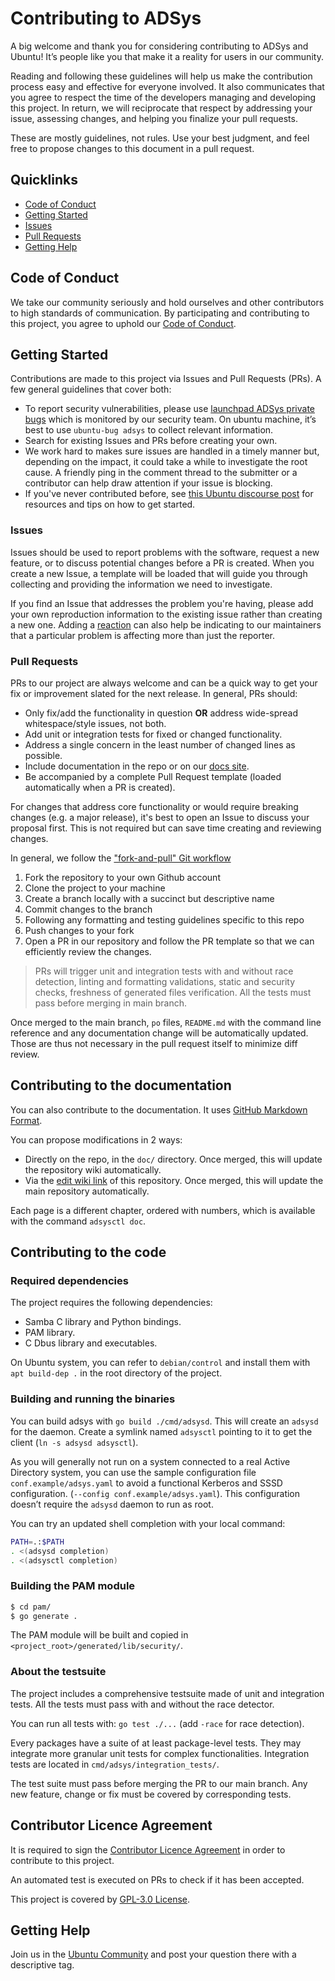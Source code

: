 # Contributing to ADSys

A big welcome and thank you for considering contributing to ADSys and Ubuntu! It’s people like you that make it a reality for users in our community.

Reading and following these guidelines will help us make the contribution process easy and effective for everyone involved. It also communicates that you agree to respect the time of the developers managing and developing this project. In return, we will reciprocate that respect by addressing your issue, assessing changes, and helping you finalize your pull requests.

These are mostly guidelines, not rules. Use your best judgment, and feel free to propose changes to this document in a pull request.

## Quicklinks

* [Code of Conduct](#code-of-conduct)
* [Getting Started](#getting-started)
* [Issues](#issues)
* [Pull Requests](#pull-requests)
* [Getting Help](#getting-help)

## Code of Conduct

We take our community seriously and hold ourselves and other contributors to high standards of communication. By participating and contributing to this project, you agree to uphold our [Code of Conduct](https://ubuntu.com/community/code-of-conduct).

## Getting Started

Contributions are made to this project via Issues and Pull Requests (PRs). A few general guidelines that cover both:

* To report security vulnerabilities, please use [launchpad ADSys private bugs](https://bugs.launchpad.net/ubuntu/+source/adsys/+filebug) which is monitored by our security team. On ubuntu machine, it’s best to use `ubuntu-bug adsys` to collect relevant information.
* Search for existing Issues and PRs before creating your own.
* We work hard to makes sure issues are handled in a timely manner but, depending on the impact, it could take a while to investigate the root cause. A friendly ping in the comment thread to the submitter or a contributor can help draw attention if your issue is blocking.
* If you've never contributed before, see [this Ubuntu discourse post](https://discourse.ubuntu.com/t/contribute/26) for resources and tips on how to get started.

### Issues

Issues should be used to report problems with the software, request a new feature, or to discuss potential changes before a PR is created. When you create a new Issue, a template will be loaded that will guide you through collecting and providing the information we need to investigate.

If you find an Issue that addresses the problem you're having, please add your own reproduction information to the existing issue rather than creating a new one. Adding a [reaction](https://github.blog/2016-03-10-add-reactions-to-pull-requests-issues-and-comments/) can also help be indicating to our maintainers that a particular problem is affecting more than just the reporter.

### Pull Requests

PRs to our project are always welcome and can be a quick way to get your fix or improvement slated for the next release. In general, PRs should:

* Only fix/add the functionality in question **OR** address wide-spread whitespace/style issues, not both.
* Add unit or integration tests for fixed or changed functionality.
* Address a single concern in the least number of changed lines as possible.
* Include documentation in the repo or on our [docs site](https://github.com/ubuntu/adsys/wiki).
* Be accompanied by a complete Pull Request template (loaded automatically when a PR is created).

For changes that address core functionality or would require breaking changes (e.g. a major release), it's best to open an Issue to discuss your proposal first. This is not required but can save time creating and reviewing changes.

In general, we follow the ["fork-and-pull" Git workflow](https://github.com/susam/gitpr)

1. Fork the repository to your own Github account
1. Clone the project to your machine
1. Create a branch locally with a succinct but descriptive name
1. Commit changes to the branch
1. Following any formatting and testing guidelines specific to this repo
1. Push changes to your fork
1. Open a PR in our repository and follow the PR template so that we can efficiently review the changes.

> PRs will trigger unit and integration tests with and without race detection, linting and formatting validations, static and security checks, freshness of generated files verification. All the tests must pass before merging in main branch.

Once merged to the main branch, `po` files, `README.md` with the command line reference and any documentation change will be automatically updated. Those are thus not necessary in the pull request itself to minimize diff review.

## Contributing to the documentation

You can also contribute to the documentation. It uses [GitHub Markdown Format](https://docs.github.com/en/github/writing-on-github/getting-started-with-writing-and-formatting-on-github).

You can propose modifications in 2 ways:

* Directly on the repo, in the `doc/` directory. Once merged, this will update the repository wiki automatically.
* Via the [edit wiki link](https://docs.github.com/en/communities/documenting-your-project-with-wikis/adding-or-editing-wiki-pages#editing-wiki-pages) of this repository. Once merged, this will update the main repository automatically.

Each page is a different chapter, ordered with numbers, which is available with the command `adsysctl doc`.

## Contributing to the code

### Required dependencies

The project requires the following dependencies:

* Samba C library and Python bindings.
* PAM library.
* C Dbus library and executables.

On Ubuntu system, you can refer to `debian/control` and install them with `apt build-dep .` in the root directory of the project.

### Building and running the binaries

You can build adsys with `go build ./cmd/adsysd`. This will create an `adsysd` for the daemon. Create a symlink named `adsysctl` pointing to it to get the client (`ln -s adsysd adsysctl`).

As you will generally not run on a system connected to a real Active Directory system, you can use the sample configuration file `conf.example/adsys.yaml` to avoid a functional Kerberos and SSSD configuration. (`--config conf.example/adsys.yaml`). This configuration doesn’t require the `adsysd` daemon to run as root.

You can try an updated shell completion with your local command:

```sh
PATH=.:$PATH
. <(adsysd completion)
. <(adsysctl completion)
```

### Building the PAM module

```sh
$ cd pam/
$ go generate .
```

The PAM module will be built and copied in `<project_root>/generated/lib/security/`.

### About the testsuite

The project includes a comprehensive testsuite made of unit and integration tests. All the tests must pass with and without the race detector.

You can run all tests with: `go test ./...` (add `-race` for race detection).

Every packages have a suite of at least package-level tests. They may integrate more granular unit tests for complex functionalities. Integration tests are located in `cmd/adsys/integration_tests/`.

The test suite must pass before merging the PR to our main branch. Any new feature, change or fix must be covered by corresponding tests.

## Contributor Licence Agreement

It is required to sign the [Contributor Licence Agreement](https://ubuntu.com/legal/contributors) in order to contribute to this project.

An automated test is executed on PRs to check if it has been accepted.

This project is covered by [GPL-3.0 License](LICENSE).

## Getting Help

Join us in the [Ubuntu Community](https://discourse.ubuntu.com/c/desktop/8) and post your question there with a descriptive tag.
